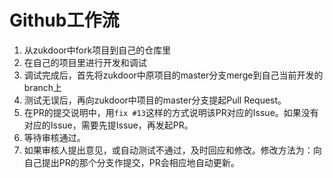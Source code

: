 # Github工作流

1. 从zukdoor中fork项目到自己的仓库里
2. 在自己的项目里进行开发和调试
3. 调试完成后，首先将zukdoor中原项目的master分支merge到自己当前开发的branch上
4. 测试无误后，再向zukdoor中项目的master分支提起Pull Request。
5. 在PR的提交说明中，用`fix #13`这样的方式说明该PR对应的Issue。如果没有对应的Issue，需要先提Issue，再发起PR。
6. 等待审核通过。
7. 如果审核人提出意见，或自动测试不通过，及时回应和修改。修改方法为：向自己提出PR的那个分支作提交，PR会相应地自动更新。